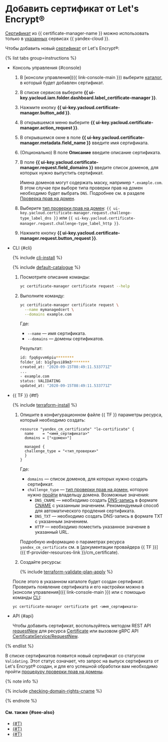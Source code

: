 # Добавить сертификат от Let's Encrypt®

[Сертификат](../../concepts/managed-certificate.md) из {{ certificate-manager-name }} можно использовать только в [указанных](../../concepts/services.md) сервисах {{ yandex-cloud }}.

Чтобы добавить новый [сертификат](../../concepts/managed-certificate.md) от Let's Encrypt®:

{% list tabs group=instructions %}

- Консоль управления {#console}

  1. В [консоли управления]({{ link-console-main }}) выберите [каталог](../../../resource-manager/concepts/resources-hierarchy.md#folder), в который будет добавлен сертификат.
  1. В списке сервисов выберите **{{ ui-key.yacloud.iam.folder.dashboard.label_certificate-manager }}**.
  1. Нажмите кнопку **{{ ui-key.yacloud.certificate-manager.button_add }}**.
  1. В открывшемся меню выберите **{{ ui-key.yacloud.certificate-manager.action_request }}**.
  1. В открывшемся окне в поле **{{ ui-key.yacloud.certificate-manager.metadata.field_name }}** введите имя сертификата.
  1. (Опционально) В поле **Описание** введите описание сертификата.
  1. В поле **{{ ui-key.yacloud.certificate-manager.request.field_domains }}** введите список доменов, для которых нужно выпустить сертификат.

     Имена доменов могут содержать маску, например `*.example.com`. В этом случае при выборе типа проверки прав на домен необходимо будет выбрать `DNS`. Подробнее см. в разделе [Проверка прав на домен](../../concepts/challenges#dns).
  1. Выберите [тип проверки прав на домен](../../concepts/challenges.md): `{{ ui-key.yacloud.certificate-manager.request.challenge-type_label_dns }}` или `{{ ui-key.yacloud.certificate-manager.request.challenge-type_label_http }}`.
  1. Нажмите кнопку **{{ ui-key.yacloud.certificate-manager.request.button_request }}**.

- CLI {#cli}

  {% include [cli-install](../../../_includes/cli-install.md) %}

  {% include [default-catalogue](../../../_includes/default-catalogue.md) %}

  1. Посмотрите описание команды:

     ```bash
     yc certificate-manager certificate request --help
     ```

  1. Выполните команду:

     ```bash
     yc certificate-manager certificate request \
       --name mymanagedcert \
       --domains example.com
     ```

     Где:
     * `--name` — имя сертификата.
     * `--domains` — домены сертификатов.

     Результат:

     ```bash
     id: fpq6gvvm6piu********
     folder_id: b1g7gvsi89m3********
     created_at: "2020-09-15T08:49:11.533771Z"
     ...
     - example.com
     status: VALIDATING
     updated_at: "2020-09-15T08:49:11.533771Z"
     ```

- {{ TF }} {#tf}

  {% include [terraform-install](../../../_includes/terraform-install.md) %}

  1. Опишите в конфигурационном файле {{ TF }} параметры ресурса, который необходимо создать:

     ```hcl
     resource "yandex_cm_certificate" "le-certificate" {
       name    = "<имя_сертификата>"
       domains = ["<домен>"]

       managed {
       challenge_type = "<тип_проверки>"
       }
     }
     ```

      Где:
      * `domains` — список доменов, для которых нужно создать сертификат.
      * `challenge_type` — [тип проверки прав на домен](../../concepts/challenges.md), которую нужно [пройти](cert-validate.md) владельцу домена. Возможные значения:
        * `DNS_CNAME` — необходимо создать [DNS-запись](../../../dns/concepts/resource-record.md) в формате [CNAME](../../../dns/concepts/resource-record.md#cname-cname) с указанным значением. Рекомендуемый способ для автоматического продления сертификата.
        * `DNS_TXT` — необходимо создать DNS-запись в формате TXT с указанным значением.
        * `HTTP` — необходимо поместить указанное значение в указанный URL.

      Подробную информацию о параметрах ресурса `yandex_cm_certificate` см. в [документации провайдера {{ TF }}]({{ tf-provider-resources-link }}/cm_certificate).
  1. Создайте ресурсы:

     {% include [terraform-validate-plan-apply](../../../_tutorials/terraform-validate-plan-apply.md) %}

  После этого в указанном каталоге будет создан сертификат. Проверить появление сертификата и его настройки можно в [консоли управления]({{ link-console-main }}) или с помощью команды [CLI](../../../cli/quickstart.md):

  ```bash
  yc certificate-manager certificate get <имя_сертификата>
  ```

- API {#api}

  Чтобы добавить сертификат, воспользуйтесь методом REST API [requestNew](../../api-ref/Certificate/requestNew.md) для ресурса [Certificate](../../api-ref/Certificate/) или вызовом gRPC API [CertificateService/RequestNew](../../api-ref/grpc/certificate_service.md#RequestNew).

{% endlist %}

В списке сертификатов появится новый сертификат со статусом `Validating`. Этот статус означает, что запрос на выпуск сертификата от Let's Encrypt® создан, и для его успешной обработки вам необходимо пройти [процедуру проверки прав на домены](cert-validate.md).

{% note info %}

{% include [checking-domain-rights-cname](../../../_includes/certificate-manager/checking-domain-rights-cname.md) %}

{% endnote %}

#### См. также {#see-also}

- [{#T}](./cert-get-content.md)
- [{#T}](./cert-validate.md)
- [{#T}](./cert-update.md)